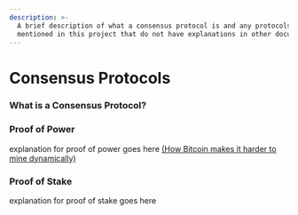 ```yaml
---
description: >-
  A brief description of what a consensus protocol is and any protocols I
  mentioned in this project that do not have explanations in other documents.
---
```


# Consensus Protocols

### What is a Consensus Protocol?



### Proof of Power

explanation for proof of power goes here [(How Bitcoin makes it harder to mine dynamically)](how-bitcoin-makes-mining-harder..md)

### Proof of Stake

explanation for proof of stake goes here
